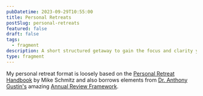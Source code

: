 ```yaml
---
pubDatetime: 2023-09-29T10:55:00
title: Personal Retreats
postSlug: personal-retreats
featured: false
draft: false
tags:
  - fragment
description: A short structured getaway to gain the focus and clarity you need to achieve your goals.
type: fragment
---
```

My personal retreat format is loosely based on the [Personal Retreat Handbook](https://courses.faithbasedproductivity.com/p/personal-retreat-handbook) by Mike Schmitz and also borrows elements from [Dr. Anthony Gustin's](https://dranthonygustin.com/) amazing [Annual Review Framework](https://docs.google.com/document/d/1K2P_yL1Ah976P7MLicb55wgY2DY-39jP3Lvp810H6HQ/edit).